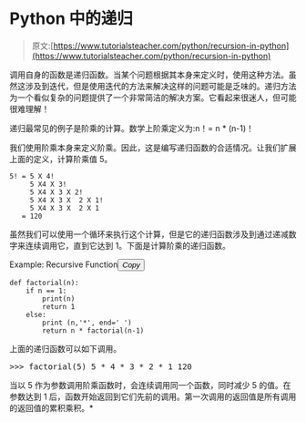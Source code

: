 # Python 中的递归

> 原文:[https://www.tutorialsteacher.com/python/recursion-in-python](https://www.tutorialsteacher.com/python/recursion-in-python)

调用自身的函数是递归函数。当某个问题根据其本身来定义时，使用这种方法。虽然这涉及到迭代，但是使用迭代的方法来解决这样的问题可能是乏味的。递归方法为一个看似复杂的问题提供了一个非常简洁的解决方案。它看起来很迷人，但可能很难理解！

递归最常见的例子是阶乘的计算。数学上阶乘定义为:n！= n * (n-1)！

我们使用阶乘本身来定义阶乘。因此，这是编写递归函数的合适情况。让我们扩展上面的定义，计算阶乘值 5。

```
5! = 5 X 4!
     5 X4 X 3!
     5 X4 X 3 X 2!
     5 X4 X 3 X  2 X 1!
     5 X4 X 3 X  2 X 1
   = 120 
```

虽然我们可以使用一个循环来执行这个计算，但是它的递归函数涉及到通过递减数字来连续调用它，直到它达到 1。下面是计算阶乘的递归函数。

Example: Recursive Function<button class="copy-btn pull-right" title="Copy example code">*Copy*</button> 

```
def factorial(n):    
    if n == 1:
        print(n)
        return 1    
    else:
        print (n,'*', end=' ')
        return n * factorial(n-1) 
```

上面的递归函数可以如下调用。

<samp>>>> factorial(5)
5 * 4 * 3 * 2 * 1
120</samp>

当以 5 作为参数调用阶乘函数时，会连续调用同一个函数，同时减少 5 的值。在参数达到 1 后，函数开始返回到它们先前的调用。第一次调用的返回值是所有调用的返回值的累积乘积。*